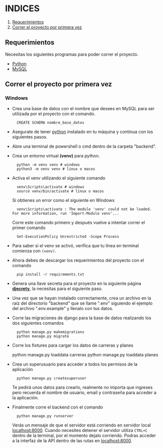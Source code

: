 # INDICES

1. [Requerimientos](#requerimientos)
2. [Correr el proyecto por primera vez](#correr-el-proyecto-por-primera-vez)

## Requerimientos

Necesitas los siguientes programas para poder correr el proyecto.

- [Python](https://www.python.org)
- [MySQL](https://www.mysql.com)

## Correr el proyecto por primera vez

### Windows

- Crea una base de datos con el nombre que desees en MySQL para ser utilizada por el proyecto con el comando.

        CREATE SCHEMA nombre_base_datos

- Asegurate de tener [python](https://www.python.org/) instalado en tu máquina y continua con los siguientes pasos.

- Abre una terminal de powershell o cmd dentro de la carpeta "backend".

- Crea un entorno virtual **(venv)** para python.

        python -m venv venv # windows
        python3 -m venv venv # linux o macos

- Activa el venv utilizando el siguiente comando

        venv\Scripts\activate # windows
        source venv/bin/activate # linux o macos

    Si obtienes un error como el siguiente en Windows

        venv\Scripts\activate : The module 'venv' could not be loaded. For more information, run 'Import-Module venv'...

    Corre este comando primero y después vuelve a intentar correr el primer comando

        Set-ExecutionPolicy Unrestricted -Scope Process

- Para saber si el venv se activó, verifica que tu línea en terminal comienza con `(venv)`.

- Ahora debes de descargar los requerimientos del proyecto con el comando

        pip install -r requirements.txt

- Genera una llave secreta para el proyecto en la siguiente página **[djecrety](https://djecrety.ir/)**, la necesitas para el siguiente paso.

- Una vez que se hayan instalado correctamente, crea un archivo en la raíz del directorio "backend" que se llame ".env" siguiendo el ejemplo del archivo ".env.example" y llenalo con tus datos.

- Corre las migraciones de django para la base de datos realizando los dos siguientes comandos

        python manage.py makemigrations
        python manage.py migrate

- Corre los fixtures para cargar los datos de carreras y planes

    python manage.py loaddata carreras
    python manage.py loaddata planes

- Crea un superusuario para acceder a todos los permisos de la aplicación

        python manage.py createsuperuser

    Te pedirá unos datos para crearlo, realmente no importa que ingreses pero recuerda el nombre de usuario, email y contraseña para acceder a la aplicación.

- Finalmente corre el backend con el comando

        python manage.py runserver

    Verás un mensaje de que el servidor está corriendo en servidor local [localhost:8000](http://localhost:8000). Cuando necesites detener el servidor utiliza `CTRL+C` dentro de la terminal, por el momento dejalo corriendo.
    Podras acceder a la interfaz de la API dentro de las rutas en [localhost:8000](http://localhost:8000).
